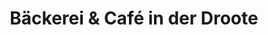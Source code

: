 ---
title: "Bäckerei & Café in der Droote"
url: /dortmund/baeckerei-und-cafe-in-der-droote/
shop: Bäckerei
---